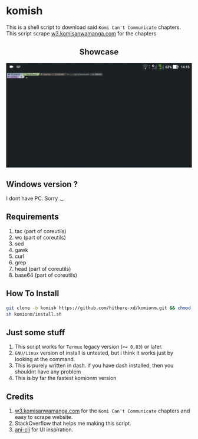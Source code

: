 # komish
This is a shell script to download said `Komi Can't Communicate` chapters. This script scrape [w3.komisanwamanga.com](https://w3.komisanwamanga.com) for the chapters

<h2 align="center">Showcase</h2>
<p align="center"><img src="stuff.gif"></p>

## Windows version ?
I dont have PC. Sorry ._.

## Requirements
1. tac (part of coreutils)
2. wc (part of coreutils)
3. sed
4. gawk
5. curl
6. grep
7. head (part of coreutils)
8. base64 (part of coreutils)

## How To Install
```sh
git clone -b komish https://github.com/hithere-xd/komionm.git && chmod +x komionm/komish
sh komionm/install.sh
```

## Just some stuff
1. This script works for `Termux` legacy version (`<= 0.83`) or later.
2. `GNU/Linux` version of install is untested, but i think it works just by looking at the command.
3. This is purely written in dash. if you have dash installed, then you shouldnt have any problem
4. This is by far the fastest komionm version

## Credits
1. [w3.komisanwamanga.com](https://w3.komisanwamanga.com) for the `Komi Can't Communicate` chapters and easy to scrape website.
2. StackOverflow that helps me making this script.
3. [ani-cli](https://github.com/pystardust/ani-cli) for UI inspiration.
